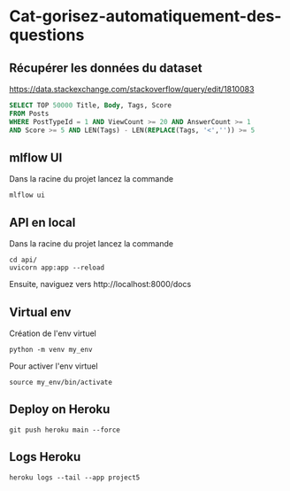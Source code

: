 # Cat-gorisez-automatiquement-des-questions

## Récupérer les données du dataset
https://data.stackexchange.com/stackoverflow/query/edit/1810083
```SQL
SELECT TOP 50000 Title, Body, Tags, Score
FROM Posts
WHERE PostTypeId = 1 AND ViewCount >= 20 AND AnswerCount >= 1
AND Score >= 5 AND LEN(Tags) - LEN(REPLACE(Tags, '<','')) >= 5
```

## mlflow UI
Dans la racine du projet lancez la commande
```
mlflow ui
```

## API en local
Dans la racine du projet lancez la commande
```
cd api/
uvicorn app:app --reload 
```

Ensuite, naviguez vers http://localhost:8000/docs


## Virtual env
Création de l'env virtuel
```
python -m venv my_env 
```

Pour activer l'env virtuel
```
source my_env/bin/activate
```

## Deploy on Heroku
```
git push heroku main --force
```

## Logs Heroku
```
heroku logs --tail --app project5
```
